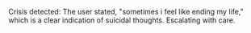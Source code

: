 Crisis detected: The user stated, "sometimes i feel like ending my life," which is a clear indication of suicidal thoughts. Escalating with care.